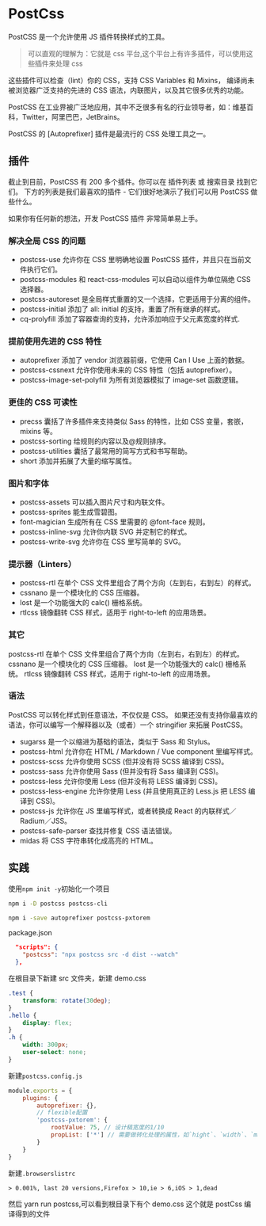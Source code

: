 # PostCss

PostCSS 是一个允许使用 JS 插件转换样式的工具。

> 可以直观的理解为：它就是 css 平台,这个平台上有许多插件，可以使用这些插件来处理 css

这些插件可以检查（lint）你的 CSS，支持 CSS Variables 和 Mixins，
编译尚未被浏览器广泛支持的先进的 CSS 语法，内联图片，以及其它很多优秀的功能。

PostCSS 在工业界被广泛地应用，其中不乏很多有名的行业领导者，如：维基百科，Twitter，阿里巴巴，JetBrains。

PostCSS 的 [Autoprefixer] 插件是最流行的 CSS 处理工具之一。

## 插件

截止到目前，PostCSS 有 200 多个插件。你可以在 插件列表 或 搜索目录 找到它们。
下方的列表是我们最喜欢的插件 - 它们很好地演示了我们可以用 PostCSS 做些什么。

如果你有任何新的想法，开发 PostCSS 插件 非常简单易上手。

### 解决全局 CSS 的问题

- postcss-use 允许你在 CSS 里明确地设置 PostCSS 插件，并且只在当前文件执行它们。
- postcss-modules 和 react-css-modules 可以自动以组件为单位隔绝 CSS 选择器。
- postcss-autoreset 是全局样式重置的又一个选择，它更适用于分离的组件。
- postcss-initial 添加了 all: initial 的支持，重置了所有继承的样式。
- cq-prolyfill 添加了容器查询的支持，允许添加响应于父元素宽度的样式.

### 提前使用先进的 CSS 特性

- autoprefixer 添加了 vendor 浏览器前缀，它使用 Can I Use 上面的数据。
- postcss-cssnext 允许你使用未来的 CSS 特性（包括 autoprefixer）。
- postcss-image-set-polyfill 为所有浏览器模拟了 image-set 函数逻辑。

### 更佳的 CSS 可读性

- precss 囊括了许多插件来支持类似 Sass 的特性，比如 CSS 变量，套嵌，mixins 等。
- postcss-sorting 给规则的内容以及@规则排序。
- postcss-utilities 囊括了最常用的简写方式和书写帮助。
- short 添加并拓展了大量的缩写属性。

### 图片和字体

- postcss-assets 可以插入图片尺寸和内联文件。
- postcss-sprites 能生成雪碧图。
- font-magician 生成所有在 CSS 里需要的 @font-face 规则。
- postcss-inline-svg 允许你内联 SVG 并定制它的样式。
- postcss-write-svg 允许你在 CSS 里写简单的 SVG。

### 提示器（Linters）

- postcss-rtl 在单个 CSS 文件里组合了两个方向（左到右，右到左）的样式。
- cssnano 是一个模块化的 CSS 压缩器。
- lost 是一个功能强大的 calc() 栅格系统。
- rtlcss 镜像翻转 CSS 样式，适用于 right-to-left 的应用场景。

### 其它

postcss-rtl 在单个 CSS 文件里组合了两个方向（左到右，右到左）的样式。
cssnano 是一个模块化的 CSS 压缩器。
lost 是一个功能强大的 calc() 栅格系统。
rtlcss 镜像翻转 CSS 样式，适用于 right-to-left 的应用场景。

### 语法

PostCSS 可以转化样式到任意语法，不仅仅是 CSS。
如果还没有支持你最喜欢的语法，你可以编写一个解释器以及（或者）一个 stringifier 来拓展 PostCSS。

- sugarss 是一个以缩进为基础的语法，类似于 Sass 和 Stylus。
- postcss-html 允许你在 HTML / Markdown / Vue component 里编写样式。
- postcss-scss 允许你使用 SCSS (但并没有将 SCSS 编译到 CSS)。
- postcss-sass 允许你使用 Sass (但并没有将 Sass 编译到 CSS)。
- postcss-less 允许你使用 Less (但并没有将 LESS 编译到 CSS)。
- postcss-less-engine 允许你使用 Less (并且使用真正的 Less.js 把 LESS 编译到 CSS)。
- postcss-js 允许你在 JS 里编写样式，或者转换成 React 的内联样式／Radium／JSS。
- postcss-safe-parser 查找并修复 CSS 语法错误。
- midas 将 CSS 字符串转化成高亮的 HTML。

## 实践

使用`npm init -y`初始化一个项目

```bash
npm i -D postcss postcss-cli
```

```bash
npm i -save autoprefixer postcss-pxtorem
```

package.json

```json
  "scripts": {
    "postcss": "npx postcss src -d dist --watch"
  },
```

在根目录下新建 src 文件夹，新建 demo.css

```css
.test {
	transform: rotate(30deg);
}
.hello {
	display: flex;
}
.h {
	width: 300px;
	user-select: none;
}
```

新建`postcss.config.js`

```js
module.exports = {
	plugins: {
		autoprefixer: {},
		// flexible配置
		'postcss-pxtorem': {
			rootValue: 75, // 设计稿宽度的1/10
			propList: ['*'] // 需要做转化处理的属性，如`hight`、`width`、`margin`等，`*`表示全部
		}
	}
}
```

新建`.browserslistrc`

```text
> 0.001%, last 20 versions,Firefox > 10,ie > 6,iOS > 1,dead
```

然后 yarn run postcss,可以看到根目录下有个 demo.css 这个就是 postCss 编译得到的文件
